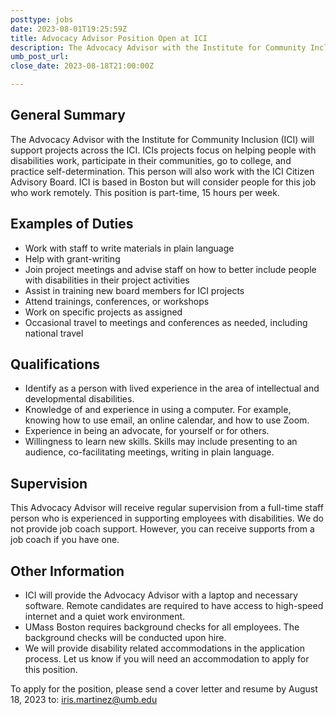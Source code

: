 ```yaml
---
posttype: jobs
date: 2023-08-01T19:25:59Z
title: Advocacy Advisor Position Open at ICI
description: The Advocacy Advisor with the Institute for Community Inclusion (ICI) will support projects across the ICI. ICI's projects focus on helping people with disabilities work, participate in their communities, go to college, and practice self-determination. This person will also work with the ICI Citizen Advisory Board. ICI is based in Boston but will consider people for this job who work remotely. This position is part-time, 15 hours per week.
umb_post_url: 
close_date: 2023-08-18T21:00:00Z

---
```


## General Summary
The Advocacy Advisor with the Institute for Community Inclusion (ICI) will support projects across the ICI. ICIs projects focus on helping people with disabilities work, participate in their communities, go to college, and practice self-determination. This person will also work with the ICI Citizen Advisory Board. ICI is based in Boston but will consider people for this job who work remotely. This position is part-time, 15 hours per week.  

## Examples of Duties
- Work with staff to write materials in plain language
- Help with grant-writing
- Join project meetings and advise staff on how to better include people with disabilities in their project activities
- Assist in training new board members for ICI projects
- Attend trainings, conferences, or workshops
- Work on specific projects as assigned
- Occasional travel to meetings and conferences as needed, including national travel
## Qualifications
- Identify as a person with lived experience in the area of intellectual and developmental disabilities.
- Knowledge of and experience in using a computer. For example, knowing how to use email, an online calendar, and how to use Zoom.
- Experience in being an advocate, for yourself or for others.
- Willingness to learn new skills. Skills may include presenting to an audience, co-facilitating meetings, writing in plain language.  

## Supervision
This Advocacy Advisor will receive regular supervision from a full-time staff person who
is experienced in supporting employees with disabilities. We do not provide job coach
support. However, you can receive supports from a job coach if you have one.  

## Other Information
- ICI will provide the Advocacy Advisor with a laptop and necessary software. Remote candidates are required to have access to high-speed internet and a quiet work environment.
- UMass Boston requires background checks for all employees. The background checks will be conducted upon hire.
- We will provide disability related accommodations in the application process. Let us know if you will need an accommodation to apply for this position.

To apply for the position, please send a cover letter and resume by August 18, 2023 to: iris.martinez@umb.edu